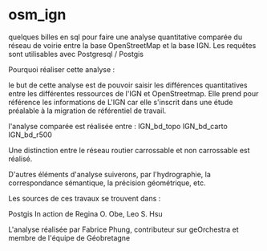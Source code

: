 osm_ign
=======

quelques billes en sql pour faire une analyse quantitative comparée du réseau de voirie entre la base OpenStreetMap et la base IGN. 
Les requêtes sont utilisables avec Postgresql / Postgis


Pourquoi réaliser cette analyse :

le but de cette analyse est de pouvoir saisir les différences quantitatives entre les différentes ressources de l'IGN et 
OpenStreetmap.
Elle prend pour référence les informations de L'IGN car elle s'inscrit dans une étude préalable à la migration 
de référentiel de travail. 


l'analyse comparée est réalisée entre :
IGN_bd_topo
IGN_bd_carto
IGN_bd_r500

Une distinction entre le réseau routier carrossable et non carrossable est réalisé. 

D'autres éléments d'analyse suiverons, par l'hydrographie, la correspondance sémantique, la précision géométrique, etc.


Les sources de ces travaux se trouvent dans :

Postgis In action de Regina O. Obe, Leo S. Hsu

L'analyse réalisée par Fabrice Phung, contributeur sur geOrchestra et membre de l'équipe de Géobretagne
